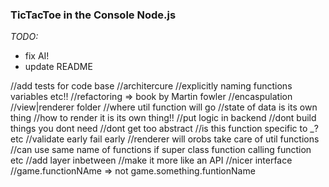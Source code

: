 ### TicTacToe in the Console Node.js

_TODO:_

- fix AI!
- update README

//add tests for code base
//architercure
//explicitly naming functions variables etc!!
//refactoring => book by Martin fowler
//encaspulation
//view|renderer folder
//where util function will go
//state of data is its own thing
//how to render it is its own thing!!
//put logic in backend
//dont build things you dont need
//dont get too abstract
//is this function specific to _? etc
//validate early fail early
//renderer will orobs take care of util functions
//can use same name of functions if super class function calling function  etc
//add layer inbetween
//make it more like an API
//nicer interface
//game.functionNAme => not game.something.funtionName
